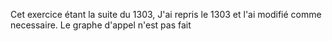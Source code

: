 Cet exercice étant la suite du 1303, J'ai repris le 1303 et l'ai modifié comme necessaire.
Le graphe d'appel n'est pas fait